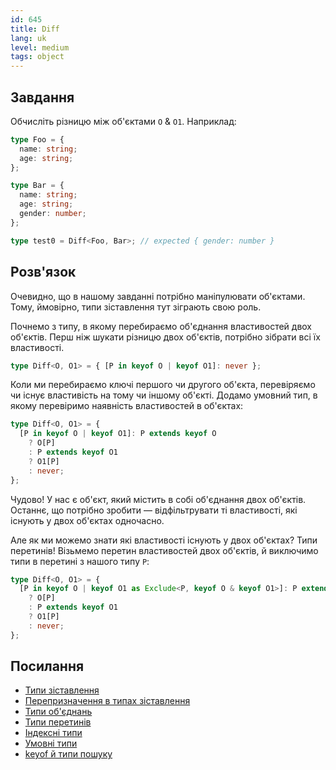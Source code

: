```yaml
---
id: 645
title: Diff
lang: uk
level: medium
tags: object
---
```


## Завдання

Обчисліть різницю між об'єктами `O` & `O1`.
Наприклад:

```typescript
type Foo = {
  name: string;
  age: string;
};

type Bar = {
  name: string;
  age: string;
  gender: number;
};

type test0 = Diff<Foo, Bar>; // expected { gender: number }
```

## Розв'язок

Очевидно, що в нашому завданні потрібно маніпулювати об'єктами.
Тому, ймовірно, типи зіставлення тут зіграють свою роль.

Почнемо з типу, в якому перебираємо об'єднання властивостей двох об'єктів.
Перш ніж шукати різницю двох об'єктів, потрібно зібрати всі їх властивості.

```typescript
type Diff<O, O1> = { [P in keyof O | keyof O1]: never };
```

Коли ми перебираємо ключі першого чи другого об'єкта, перевіряємо чи існує властивість на тому чи іншому об'єкті.
Додамо умовний тип, в якому перевіримо наявність властивостей в об'єктах:

```typescript
type Diff<O, O1> = {
  [P in keyof O | keyof O1]: P extends keyof O
    ? O[P]
    : P extends keyof O1
    ? O1[P]
    : never;
};
```

Чудово!
У нас є об'єкт, який містить в собі об'єднання двох об'єктів.
Останнє, що потрібно зробити — відфільтрувати ті властивості, які існують у двох об'єктах одночасно.

Але як ми можемо знати які властивості існують у двох об'єктах?
Типи перетинів!
Візьмемо перетин властивостей двох об'єктів, й виключимо типи в перетині з нашого типу `P`:

```typescript
type Diff<O, O1> = {
  [P in keyof O | keyof O1 as Exclude<P, keyof O & keyof O1>]: P extends keyof O
    ? O[P]
    : P extends keyof O1
    ? O1[P]
    : never;
};
```

## Посилання

- [Типи зіставлення](https://www.typescriptlang.org/docs/handbook/2/mapped-types.html)
- [Перепризначення в типах зіставлення](https://www.typescriptlang.org/docs/handbook/release-notes/typescript-4-1.html#key-remapping-in-mapped-types)
- [Типи об'єднань](https://www.typescriptlang.org/docs/handbook/2/everyday-types.html#union-types)
- [Типи перетинів](https://www.typescriptlang.org/docs/handbook/2/objects.html#intersection-types)
- [Індексні типи](https://www.typescriptlang.org/docs/handbook/2/indexed-access-types.html)
- [Умовні типи](https://www.typescriptlang.org/docs/handbook/2/conditional-types.html)
- [keyof й типи пошуку](https://www.typescriptlang.org/docs/handbook/release-notes/typescript-2-1.html#keyof-and-lookup-types)
